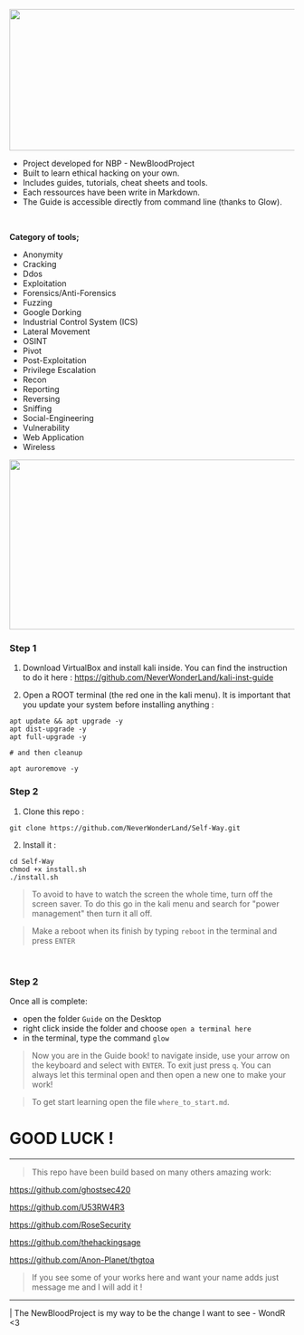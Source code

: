 <p align="center">
   <img width="1000" height="250" src="https://user-images.githubusercontent.com/64184513/196823734-1a3dc12e-8ab3-4999-8fca-88fb7b6b5381.png"
</p>


* Project developed for NBP - NewBloodProject
* Built to learn ethical hacking on your own.
* Includes guides, tutorials, cheat sheets and tools.
* Each ressources have been write in Markdown.
* The Guide is accessible directly from command line (thanks to Glow).

</br>

**Category of tools;**

* Anonymity
* Cracking
* Ddos
* Exploitation
* Forensics/Anti-Forensics
* Fuzzing
* Google Dorking
* Industrial Control System (ICS)
* Lateral Movement
* OSINT
* Pivot
* Post-Exploitation
* Privilege Escalation
* Recon
* Reporting
* Reversing
* Sniffing
* Social-Engineering
* Vulnerability
* Web Application
* Wireless

<p align="center">
   <img width="1000" height="300" src="https://user-images.githubusercontent.com/64184513/197375113-7bc79077-fb0d-44fc-b654-5311cdc65778.jpg"
</p>


### Step 1

1. Download VirtualBox and install kali inside. You can find the instruction to do it here : https://github.com/NeverWonderLand/kali-inst-guide

2. Open a ROOT terminal (the red one in the kali menu). It is important that you update your system before installing anything :
```
apt update && apt upgrade -y
apt dist-upgrade -y
apt full-upgrade -y

# and then cleanup 

apt auroremove -y
```

### Step 2

1. Clone this repo :
```
git clone https://github.com/NeverWonderLand/Self-Way.git
```

2. Install it :
```
cd Self-Way
chmod +x install.sh
./install.sh
```

> To avoid to have to watch the screen the whole time, turn off the screen saver. To do this go in the kali menu and search for "power management" then turn it all off.

> Make a reboot when its finish by typing `reboot` in the terminal and press `ENTER`

</br>

### Step 2

Once all is complete:

* open the folder `Guide` on the Desktop
* right click inside the folder and choose `open a terminal here`
* in the terminal, type the command `glow` 

> Now you are in the Guide book! to navigate inside, use your arrow on the keyboard and select with `ENTER`. To exit just press `q`. You can always let this terminal open and then open a new one to make your work!

> To get start learning open the file `where_to_start.md`.

# GOOD LUCK ! 

---------------------------------------------------

> This repo have been build based on many others amazing work:

<https://github.com/ghostsec420>

<https://github.com/U53RW4R3>

<https://github.com/RoseSecurity>

<https://github.com/thehackingsage>

<https://github.com/Anon-Planet/thgtoa>


> If you see some of your works here and want your name adds just message me and I will add it !

--------------------------------------

| The NewBloodProject is my way to be the change I want to see - WondR <3
